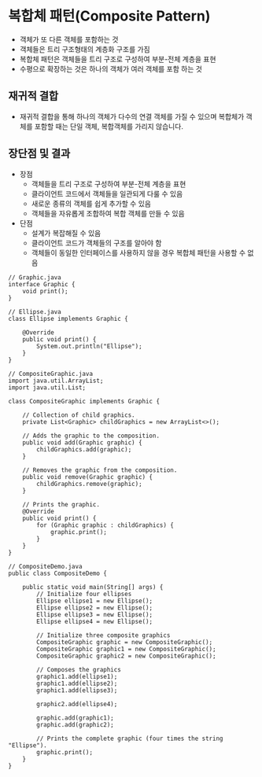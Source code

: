 # 복합체 패턴(Composite Pattern)
- 객체가 또 다른 객체를 포함하는 것
- 객체들은 트리 구조형태의 계층화 구조를 가짐
- 복합체 패턴은 객체들을 트리 구조로 구성하여 부분-전체 계층을 표현
- 수평으로 확장하는 것은 하나의 객체가 여러 객체를 포함 하는 것

## 재귀적 결합
- 재귀적 결합을 통해 하나의 객체가 다수의 연결 객체를 가질 수 있으며 복합체가 객체를 포함할 때는 단일 객체, 
복합객체를 가리지 않습니다.

## 장단점 및 결과
- 장점
    - 객체들을 트리 구조로 구성하여 부분-전체 계층을 표현
    - 클라이언트 코드에서 객체들을 일관되게 다룰 수 있음
    - 새로운 종류의 객체를 쉽게 추가할 수 있음
    - 객체들을 자유롭게 조합하여 복합 객체를 만들 수 있음
- 단점
    - 설계가 복잡해질 수 있음
    - 클라이언트 코드가 객체들의 구조를 알아야 함
    - 객체들이 동일한 인터페이스를 사용하지 않을 경우 복합체 패턴을 사용할 수 없음

```
// Graphic.java
interface Graphic {
    void print();
}

// Ellipse.java
class Ellipse implements Graphic {

    @Override
    public void print() {
        System.out.println("Ellipse");
    }
}

// CompositeGraphic.java
import java.util.ArrayList;
import java.util.List;

class CompositeGraphic implements Graphic {

    // Collection of child graphics.
    private List<Graphic> childGraphics = new ArrayList<>();

    // Adds the graphic to the composition.
    public void add(Graphic graphic) {
        childGraphics.add(graphic);
    }

    // Removes the graphic from the composition.
    public void remove(Graphic graphic) {
        childGraphics.remove(graphic);
    }

    // Prints the graphic.
    @Override
    public void print() {
        for (Graphic graphic : childGraphics) {
            graphic.print();
        }
    }
}

// CompositeDemo.java
public class CompositeDemo {

    public static void main(String[] args) {
        // Initialize four ellipses
        Ellipse ellipse1 = new Ellipse();
        Ellipse ellipse2 = new Ellipse();
        Ellipse ellipse3 = new Ellipse();
        Ellipse ellipse4 = new Ellipse();

        // Initialize three composite graphics
        CompositeGraphic graphic = new CompositeGraphic();
        CompositeGraphic graphic1 = new CompositeGraphic();
        CompositeGraphic graphic2 = new CompositeGraphic();

        // Composes the graphics
        graphic1.add(ellipse1);
        graphic1.add(ellipse2);
        graphic1.add(ellipse3);

        graphic2.add(ellipse4);

        graphic.add(graphic1);
        graphic.add(graphic2);

        // Prints the complete graphic (four times the string "Ellipse").
        graphic.print();
    }
}


```